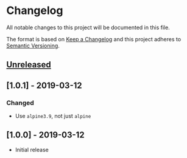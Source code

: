 # Changelog

All notable changes to this project will be documented in this file.

The format is based on [Keep a Changelog](http://keepachangelog.com/en/1.0.0/)
and this project adheres to [Semantic Versioning](http://semver.org/spec/v2.0.0.html).

## [Unreleased]

## [1.0.1] - 2019-03-12

### Changed

  - Use `alpine3.9`, not just `alpine`

## [1.0.0] - 2019-03-12

- Initial release

[Unreleased]: https://github.com/timberio/cli/compare/v0.0.1...HEAD